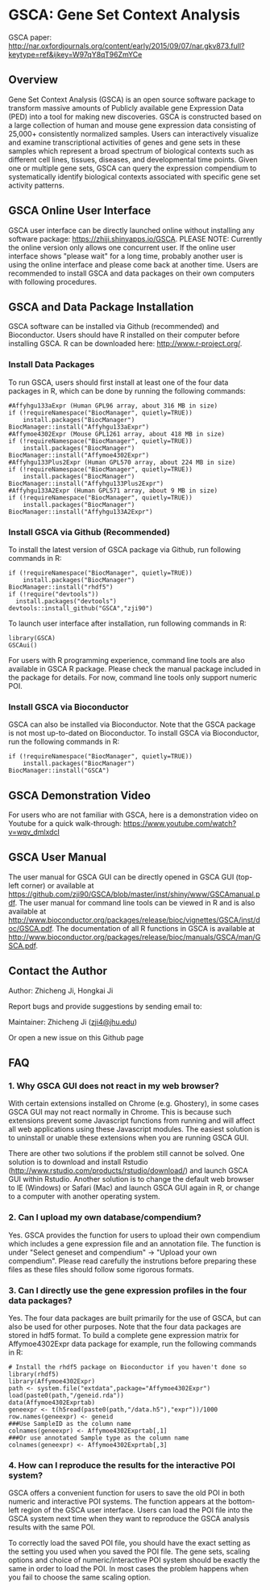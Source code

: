 GSCA: Gene Set Context Analysis
====

GSCA paper: http://nar.oxfordjournals.org/content/early/2015/09/07/nar.gkv873.full?keytype=ref&ijkey=W97qY8qT96ZmYCe

## Overview
Gene Set Context Analysis (GSCA) is an open source software package to transform massive amounts of Publicly available gene Expression Data (PED) into a tool for making new discoveries.  GSCA is constructed based on a large collection of human and mouse gene expression data consisting of 25,000+ consistently normalized samples. Users can interactively visualize and examine transcriptional activities of genes and gene sets in these samples
which represent a broad spectrum of biological contexts such as different cell lines, tissues, diseases, and developmental time points. Given one or multiple gene sets, GSCA can query the expression compendium to systematically identify biological contexts associated with specific gene set activity patterns. 

## GSCA Online User Interface
GSCA user interface can be directly launched online without installing any software package: https://zhiji.shinyapps.io/GSCA. PLEASE NOTE: Currently the online version only allows one concurrent user. If the online user interface shows "please wait" for a long time, probably another user is using the online interface and please come back at another time. Users are recommended to install GSCA and data packages on their own computers with following procedures.

## GSCA and Data Package Installation

GSCA software can be installed via Github (recommended) and Bioconductor. 
Users should have R installed on their computer before installing GSCA. R can be downloaded here: http://www.r-project.org/.

### Install Data Packages
To run GSCA, users should first install at least one of the four data packages in R, which can be done by running the following commands:
```{r }
#Affyhgu133aExpr (Human GPL96 array, about 316 MB in size) 
if (!requireNamespace("BiocManager", quietly=TRUE))
    install.packages("BiocManager")
BiocManager::install("Affyhgu133aExpr")
#Affymoe4302Expr (Mouse GPL1261 array, about 418 MB in size)
if (!requireNamespace("BiocManager", quietly=TRUE))
    install.packages("BiocManager")
BiocManager::install("Affymoe4302Expr")
#Affyhgu133Plus2Expr (Human GPL570 array, about 224 MB in size)
if (!requireNamespace("BiocManager", quietly=TRUE))
    install.packages("BiocManager")
BiocManager::install("Affyhgu133Plus2Expr")
#Affyhgu133A2Expr (Human GPL571 array, about 9 MB in size)
if (!requireNamespace("BiocManager", quietly=TRUE))
    install.packages("BiocManager")
BiocManager::install("Affyhgu133A2Expr")
```

### Install GSCA via Github (Recommended)
To install the latest version of GSCA package via Github, run following commands in R:
```{r }
if (!requireNamespace("BiocManager", quietly=TRUE))
    install.packages("BiocManager")
BiocManager::install("rhdf5")
if (!require("devtools"))
  install.packages("devtools")
devtools::install_github("GSCA","zji90")
```
To launch user interface after installation, run following commands in R:
```{r }
library(GSCA)
GSCAui()
```
For users with R programming experience, command line tools are also available in GSCA R package. Please check the manual package included in the package for details. For now, command line tools only support numeric POI.

### Install GSCA via Bioconductor
GSCA can also be installed via Bioconductor. Note that the GSCA package is not most up-to-dated on Bioconductor. To install GSCA via Bioconductor, run the following commands in R:
```{r }
if (!requireNamespace("BiocManager", quietly=TRUE))
    install.packages("BiocManager")
BiocManager::install("GSCA")
```

## GSCA Demonstration Video
For users who are not familiar with GSCA, here is a demonstration video on Youtube for a quick walk-through: https://www.youtube.com/watch?v=wqv_dmlxdcI

## GSCA User Manual
The user manual for GSCA GUI can be directly opened in GSCA GUI (top-left corner) or available at https://github.com/zji90/GSCA/blob/master/inst/shiny/www/GSCAmanual.pdf. The user manual for command line tools can be viewed in R and is also available at http://www.bioconductor.org/packages/release/bioc/vignettes/GSCA/inst/doc/GSCA.pdf. The documentation of all R functions in GSCA is available at http://www.bioconductor.org/packages/release/bioc/manuals/GSCA/man/GSCA.pdf.

## Contact the Author
Author: Zhicheng Ji, Hongkai Ji

Report bugs and provide suggestions by sending email to:

Maintainer: Zhicheng Ji (zji4@jhu.edu)

Or open a new issue on this Github page

## FAQ
### 1. Why GSCA GUI does not react in my web browser?
With certain extensions installed on Chrome (e.g. Ghostery), in some cases GSCA GUI may not react normally in Chrome. This is because such extensions prevent some Javascript functions from running and will affect all web applications using these Javascript modules. The easiest solution is to uninstall or unable these extensions when you are running GSCA GUI.

There are other two solutions if the problem still cannot be solved. One solution is to download and install Rstudio (http://www.rstudio.com/products/rstudio/download/) and launch GSCA GUI within Rstudio. Another solution is to change the default web browser to IE (Windows) or Safari (Mac) and launch GSCA GUI again in R, or change to a computer with another operating system. 

### 2. Can I upload my own database/compendium?
Yes. GSCA provides the function for users to upload their own compendium which includes a gene expression file and an annotation file. The function is under "Select geneset and compendium" -> "Upload your own compendium". Please read carefully the instrutions before preparing these files as these files should follow some rigorous formats.

### 3. Can I directly use the gene expression profiles in the four data packages?
Yes. The four data packages are built primarily for the use of GSCA, but can also be used for other purposes. Note that the four data packages are stored in hdf5 format.
To build a complete gene expression matrix for Affymoe4302Expr data package for example, run the following commands in R:
```{r }
# Install the rhdf5 package on Bioconductor if you haven't done so
library(rhdf5)
library(Affymoe4302Expr)
path <- system.file("extdata",package="Affymoe4302Expr")
load(paste0(path,"/geneid.rda"))
data(Affymoe4302Exprtab)
geneexpr <- t(h5read(paste0(path,"/data.h5"),"expr"))/1000
row.names(geneexpr) <- geneid
###Use SampleID as the column name
colnames(geneexpr) <- Affymoe4302Exprtab[,1]
###Or use annotated Sample type as the column name
colnames(geneexpr) <- Affymoe4302Exprtab[,3]
```

### 4. How can I reproduce the results for the interactive POI system?
GSCA offers a convenient function for users to save the old POI in both numeric and interactive POI systems. The function appears at the bottom-left region of the GSCA user interface. Users can load the POI file into the GSCA system next time when they want to reproduce the GSCA analysis results with the same POI.

To correctly load the saved POI file, you should have the exact setting as the setting you used when you saved the POI file. The gene sets, scaling options and choice of numeric/interactive POI system should be exactly the same in order to load the POI. In most cases the problem happens when you fail to choose the same scaling option.




